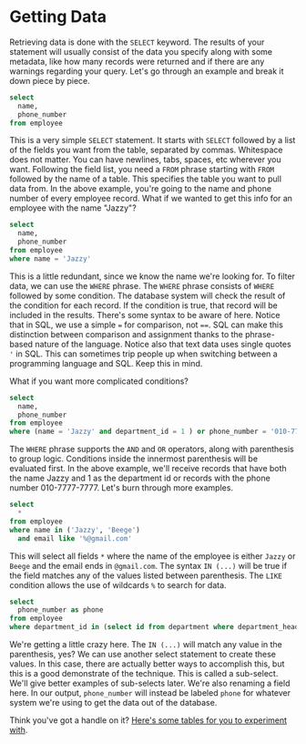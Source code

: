 # Getting Data
Retrieving data is done with the `SELECT` keyword. The results of your statement will usually consist of the data you specify along with some metadata, like how many records were returned and if there are any warnings regarding your query. Let's go through an example and break it down piece by piece.

```sql
select
  name,
  phone_number
from employee
```

This is a very simple `SELECT` statement. It starts with `SELECT` followed by a list of the fields you want from the table, separated by commas. Whitespace does not matter. You can have newlines, tabs, spaces, etc wherever you want. Following the field list, you need a `FROM` phrase starting with `FROM` followed by the name of a table. This specifies the table you want to pull data from. In the above example, you're going to the name and phone number of every employee record. What if we wanted to get this info for an employee with the name "Jazzy"?

```sql
select
  name,
  phone_number
from employee
where name = 'Jazzy'
```

This is a little redundant, since we know the name we're looking for. To filter data, we can use the `WHERE` phrase. The `WHERE` phrase consists of `WHERE` followed by some condition. The database system will check the result of the condition for each record. If the condition is true, that record will be included in the results. There's some syntax to be aware of here. Notice that in SQL, we use a simple `=` for comparison, not `==`. SQL can make this distinction between comparison and assignment thanks to the phrase-based nature of the language. Notice also that text data uses single quotes `'` in SQL. This can sometimes trip people up when switching between a programming language and SQL. Keep this in mind.

What if you want more complicated conditions?

```sql
select
  name,
  phone_number
from employee
where (name = 'Jazzy' and department_id = 1 ) or phone_number = '010-7777-7778'
```

The `WHERE` phrase supports the `AND` and `OR` operators, along with parenthesis to group logic. Conditions inside the innermost parenthesis will be evaluated first. In the above example, we'll receive records that have both the name Jazzy and 1 as the department id or records with the phone number 010-7777-7777. Let's burn through more examples.

```sql
select
  *
from employee
where name in ('Jazzy', 'Beege')
  and email like '%@gmail.com'
```

This will select all fields `*` where the name of the employee is either `Jazzy` or `Beege` and the email ends in `@gmail.com`. The syntax `IN (...)` will be true if the field matches any of the values listed between parenthesis. The `LIKE` condition allows the use of wildcards `%` to search for data.

```sql
select
  phone_number as phone
from employee
where department_id in (select id from department where department_head_id = 1)
```

We're getting a little crazy here. The `IN (...)` will match any value in the parenthesis, yes? We can use another select statement to create these values. In this case, there are actually better ways to accomplish this, but this is a good demonstrate of the technique. This is called a sub-select. We'll give better examples of sub-selects later. We're also renaming a field here. In our output, `phone_number` will instead be labeled `phone` for whatever system we're using to get the data out of the database.

Think you've got a handle on it? [Here's some tables for you to experiment with](https://www.db-fiddle.com/f/pyphirvkr75DGQJ6FHVQQo/0).
